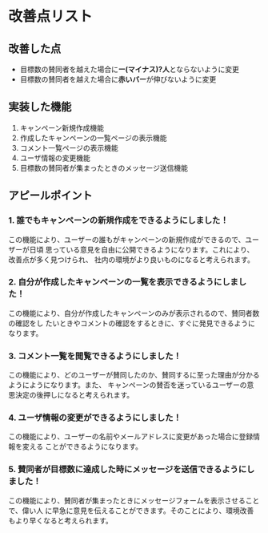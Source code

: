 # 改善点リスト

## 改善した点
* 目標数の賛同者を越えた場合に**ー(マイナス)?人**とならないように変更
* 目標数の賛同者を越えた場合に**赤いバー**が伸びないように変更
 

## 実装した機能
1. キャンペーン新規作成機能
2. 作成したキャンペーンの一覧ページの表示機能
3. コメント一覧ページの表示機能
4. ユーザ情報の変更機能
5. 目標数の賛同者が集まったときのメッセージ送信機能


## アピールポイント
### 1. 誰でもキャンペーンの新規作成をできるようにしました！
この機能により、ユーザーの誰もがキャンペーンの新規作成ができるので、ユーザーが日頃
思っている意見を自由に公開できるようになります。これにより、改善点が多く見つけられ、
社内の環境がより良いものになると考えられます。
### 2. 自分が作成したキャンペーンの一覧を表示できるようにしました！
この機能により、自分が作成したキャンペーンのみが表示されるので、賛同者数の確認をし
たいときやコメントの確認をするときに、すぐに発見できるようになります。
### 3. コメント一覧を閲覧できるようにしました！
この機能により、どのユーザーが賛同したのか、賛同するに至った理由が分かるようにようになります。また、
キャンペーンの賛否を迷っているユーザーの意思決定の後押しになると考えられます。
### 4. ユーザ情報の変更ができるようにしました！
この機能により、ユーザーの名前やメールアドレスに変更があった場合に登録情報を変える
ことができるようになります。
### 5. 賛同者が目標数に達成した時にメッセージを送信できるようにしました！
この機能により、賛同者が集まったときにメッセージフォームを表示させることで、偉い人
に早急に意見を伝えることができます。そのことにより、環境改善もより早くなると考えられます。


